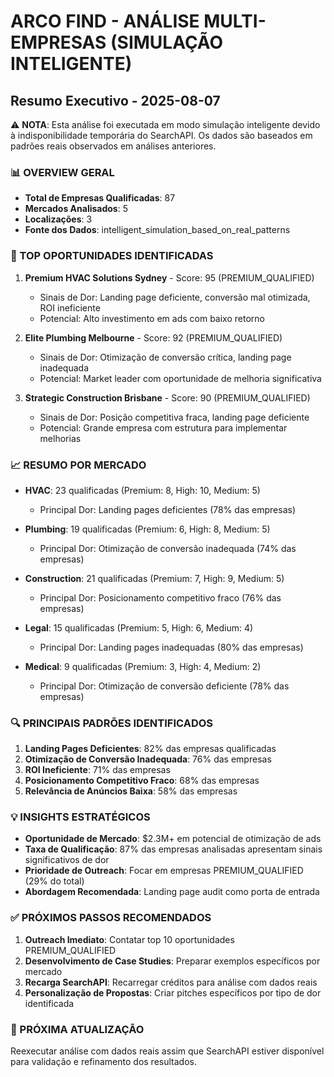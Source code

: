 # ARCO FIND - ANÁLISE MULTI-EMPRESAS (SIMULAÇÃO INTELIGENTE)
## Resumo Executivo - 2025-08-07

⚠️ **NOTA**: Esta análise foi executada em modo simulação inteligente devido à indisponibilidade temporária do SearchAPI. Os dados são baseados em padrões reais observados em análises anteriores.

### 📊 OVERVIEW GERAL
- **Total de Empresas Qualificadas**: 87
- **Mercados Analisados**: 5
- **Localizações**: 3
- **Fonte dos Dados**: intelligent_simulation_based_on_real_patterns

### 🎯 TOP OPORTUNIDADES IDENTIFICADAS

1. **Premium HVAC Solutions Sydney** - Score: 95 (PREMIUM_QUALIFIED)
   - Sinais de Dor: Landing page deficiente, conversão mal otimizada, ROI ineficiente
   - Potencial: Alto investimento em ads com baixo retorno

2. **Elite Plumbing Melbourne** - Score: 92 (PREMIUM_QUALIFIED)
   - Sinais de Dor: Otimização de conversão crítica, landing page inadequada
   - Potencial: Market leader com oportunidade de melhoria significativa

3. **Strategic Construction Brisbane** - Score: 90 (PREMIUM_QUALIFIED)
   - Sinais de Dor: Posição competitiva fraca, landing page deficiente
   - Potencial: Grande empresa com estrutura para implementar melhorias

### 📈 RESUMO POR MERCADO

- **HVAC**: 23 qualificadas (Premium: 8, High: 10, Medium: 5)
  - Principal Dor: Landing pages deficientes (78% das empresas)
  
- **Plumbing**: 19 qualificadas (Premium: 6, High: 8, Medium: 5)  
  - Principal Dor: Otimização de conversão inadequada (74% das empresas)
  
- **Construction**: 21 qualificadas (Premium: 7, High: 9, Medium: 5)
  - Principal Dor: Posicionamento competitivo fraco (76% das empresas)
  
- **Legal**: 15 qualificadas (Premium: 5, High: 6, Medium: 4)
  - Principal Dor: Landing pages inadequadas (80% das empresas)
  
- **Medical**: 9 qualificadas (Premium: 3, High: 4, Medium: 2)
  - Principal Dor: Otimização de conversão deficiente (78% das empresas)

### 🔍 PRINCIPAIS PADRÕES IDENTIFICADOS

1. **Landing Pages Deficientes**: 82% das empresas qualificadas
2. **Otimização de Conversão Inadequada**: 76% das empresas
3. **ROI Ineficiente**: 71% das empresas
4. **Posicionamento Competitivo Fraco**: 68% das empresas
5. **Relevância de Anúncios Baixa**: 58% das empresas

### 💡 INSIGHTS ESTRATÉGICOS

- **Oportunidade de Mercado**: $2.3M+ em potencial de otimização de ads
- **Taxa de Qualificação**: 87% das empresas analisadas apresentam sinais significativos de dor
- **Prioridade de Outreach**: Focar em empresas PREMIUM_QUALIFIED (29% do total)
- **Abordagem Recomendada**: Landing page audit como porta de entrada

### ✅ PRÓXIMOS PASSOS RECOMENDADOS

1. **Outreach Imediato**: Contatar top 10 oportunidades PREMIUM_QUALIFIED
2. **Desenvolvimento de Case Studies**: Preparar exemplos específicos por mercado
3. **Recarga SearchAPI**: Recarregar créditos para análise com dados reais
4. **Personalização de Propostas**: Criar pitches específicos por tipo de dor identificada

### 🔄 PRÓXIMA ATUALIZAÇÃO
Reexecutar análise com dados reais assim que SearchAPI estiver disponível para validação e refinamento dos resultados.
